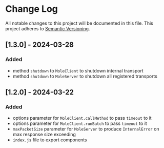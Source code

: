 # Change Log

All notable changes to this project will be documented in this file.
This project adheres to [Semantic Versioning](http://semver.org/).

## [1.3.0] - 2024-03-28

### Added
- method `shutdown` to `MoleClient` to shutdown internal transport
- method `shutdown` to `MoleServer` to shutdown all registered transports


## [1.2.0] - 2024-03-22

### Added
- options parameter for `MoleClient.callMethod` to pass `timeout` to it
- options parameter for `MoleClient.runBatch` to pass `timeout` to it
- `maxPacketSize` parameter for `MoleServer` to produce `InternalError` on max response size exceeding
- `index.js` file to export components
